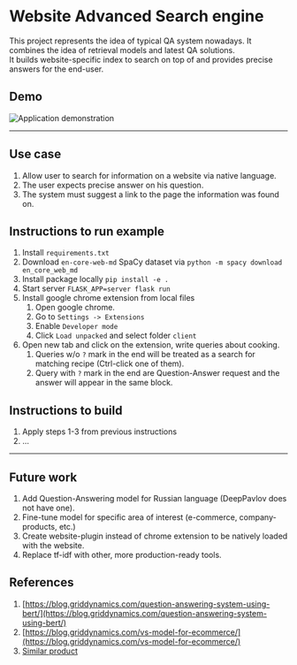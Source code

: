 # Website Advanced Search engine

This project represents the idea of typical QA system nowadays. It combines the idea of retrieval models and latest QA solutions.  
It builds website-specific index to search on top of and provides precise answers for the end-user.  


## Demo

![Application demonstration](.github/demo.gif)

---

## Use case

1. Allow user to search for information on a website via native language.  
2. The user expects precise answer on his question.  
3. The system must suggest a link to the page the information was found on.  

## Instructions to run example

1. Install `requirements.txt` 
2. Download `en-core-web-md` SpaCy dataset via `python -m spacy download en_core_web_md`  
3. Install package locally `pip install -e .`  
4. Start server `FLASK_APP=server flask run`  
5. Install google chrome extension from local files  
    1. Open google chrome.
    2. Go to `Settings -> Extensions`
    3. Enable `Developer mode`  
    4. Click `Load unpacked` and select folder `client`  
6. Open new tab and click on the extension, write queries about cooking.  
    1. Queries w/o `?` mark in the end will be treated as a search for matching recipe (Ctrl-click one of them).  
    2. Query with `?` mark in the end are Question-Answer request and the answer will appear in the same block.  

## Instructions to build

1. Apply steps 1-3 from previous instructions
2. ... 

---

## Future work

1. Add Question-Answering model for Russian language (DeepPavlov does not have one).  
2. Fine-tune model for specific area of interest (e-commerce, company-products, etc.)  
3. Create website-plugin instead of chrome extension to be natively loaded with the website.  
4. Replace tf-idf with other, more production-ready tools.  

## References

1. [https://blog.griddynamics.com/question-answering-system-using-bert/](https://blog.griddynamics.com/question-answering-system-using-bert/)  
2. [https://blog.griddynamics.com/vs-model-for-ecommerce/](https://blog.griddynamics.com/vs-model-for-ecommerce/)  
3. [Similar product](https://blog.tensorflow.org/2020/03/exploring-helpful-uses-for-bert-in-your-browser-tensorflow-js.html)

